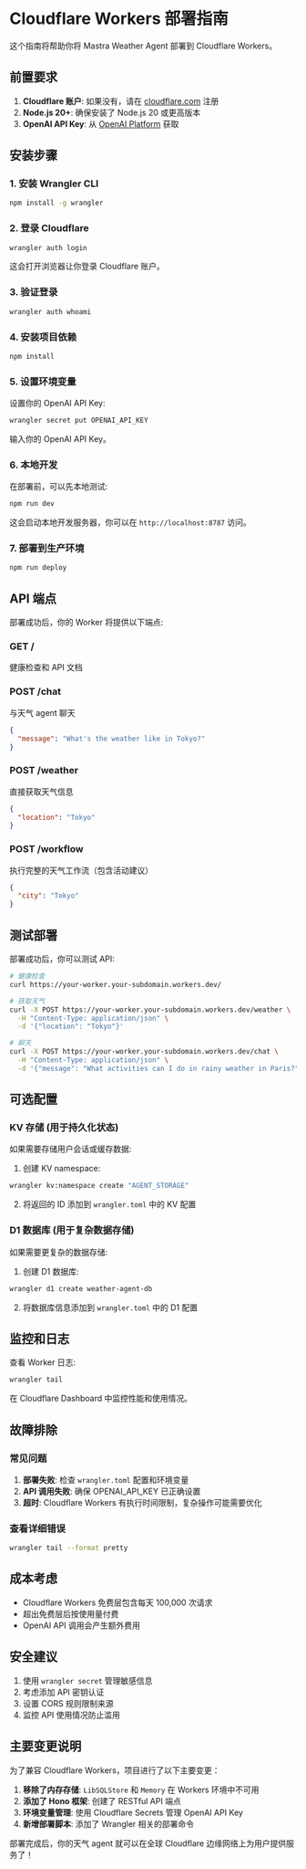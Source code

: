 # Cloudflare Workers 部署指南

这个指南将帮助你将 Mastra Weather Agent 部署到 Cloudflare Workers。

## 前置要求

1. **Cloudflare 账户**: 如果没有，请在 [cloudflare.com](https://cloudflare.com) 注册
2. **Node.js 20+**: 确保安装了 Node.js 20 或更高版本
3. **OpenAI API Key**: 从 [OpenAI Platform](https://platform.openai.com) 获取

## 安装步骤

### 1. 安装 Wrangler CLI

```bash
npm install -g wrangler
```

### 2. 登录 Cloudflare

```bash
wrangler auth login
```

这会打开浏览器让你登录 Cloudflare 账户。

### 3. 验证登录

```bash
wrangler auth whoami
```

### 4. 安装项目依赖

```bash
npm install
```

### 5. 设置环境变量

设置你的 OpenAI API Key:

```bash
wrangler secret put OPENAI_API_KEY
```

输入你的 OpenAI API Key。

### 6. 本地开发

在部署前，可以先本地测试:

```bash
npm run dev
```

这会启动本地开发服务器，你可以在 `http://localhost:8787` 访问。

### 7. 部署到生产环境

```bash
npm run deploy
```

## API 端点

部署成功后，你的 Worker 将提供以下端点:

### GET /
健康检查和 API 文档

### POST /chat
与天气 agent 聊天

```json
{
  "message": "What's the weather like in Tokyo?"
}
```

### POST /weather
直接获取天气信息

```json
{
  "location": "Tokyo"
}
```

### POST /workflow
执行完整的天气工作流（包含活动建议）

```json
{
  "city": "Tokyo"
}
```

## 测试部署

部署成功后，你可以测试 API:

```bash
# 健康检查
curl https://your-worker.your-subdomain.workers.dev/

# 获取天气
curl -X POST https://your-worker.your-subdomain.workers.dev/weather \
  -H "Content-Type: application/json" \
  -d '{"location": "Tokyo"}'

# 聊天
curl -X POST https://your-worker.your-subdomain.workers.dev/chat \
  -H "Content-Type: application/json" \
  -d '{"message": "What activities can I do in rainy weather in Paris?"}'
```

## 可选配置

### KV 存储 (用于持久化状态)

如果需要存储用户会话或缓存数据:

1. 创建 KV namespace:
```bash
wrangler kv:namespace create "AGENT_STORAGE"
```

2. 将返回的 ID 添加到 `wrangler.toml` 中的 KV 配置

### D1 数据库 (用于复杂数据存储)

如果需要更复杂的数据存储:

1. 创建 D1 数据库:
```bash
wrangler d1 create weather-agent-db
```

2. 将数据库信息添加到 `wrangler.toml` 中的 D1 配置

## 监控和日志

查看 Worker 日志:

```bash
wrangler tail
```

在 Cloudflare Dashboard 中监控性能和使用情况。

## 故障排除

### 常见问题

1. **部署失败**: 检查 `wrangler.toml` 配置和环境变量
2. **API 调用失败**: 确保 OPENAI_API_KEY 已正确设置
3. **超时**: Cloudflare Workers 有执行时间限制，复杂操作可能需要优化

### 查看详细错误

```bash
wrangler tail --format pretty
```

## 成本考虑

- Cloudflare Workers 免费层包含每天 100,000 次请求
- 超出免费层后按使用量付费
- OpenAI API 调用会产生额外费用

## 安全建议

1. 使用 `wrangler secret` 管理敏感信息
2. 考虑添加 API 密钥认证
3. 设置 CORS 规则限制来源
4. 监控 API 使用情况防止滥用

## 主要变更说明

为了兼容 Cloudflare Workers，项目进行了以下主要变更：

1. **移除了内存存储**: `LibSQLStore` 和 `Memory` 在 Workers 环境中不可用
2. **添加了 Hono 框架**: 创建了 RESTful API 端点
3. **环境变量管理**: 使用 Cloudflare Secrets 管理 OpenAI API Key
4. **新增部署脚本**: 添加了 Wrangler 相关的部署命令

部署完成后，你的天气 agent 就可以在全球 Cloudflare 边缘网络上为用户提供服务了！